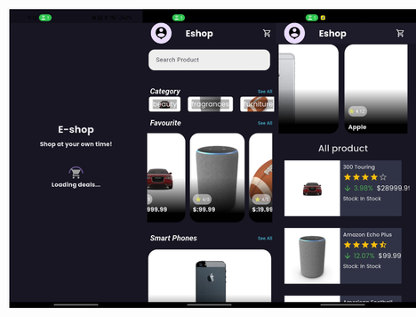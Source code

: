<div style="display: flex; justify-content: space-between; width: 100%;">
<img src="e1.jpg" width="240"></img>
<img src="e2.jpg" width="240"></img> 
 <img src="e3.jpg" width="240"></img>
<img src="e4.jpg" width="240"></img>
  <img src="e5.jpg" width="240"></img>
  <img src="e6.jpg" width="240"></img>
  <img src="e7.jpg" width="240"></img>
  <img src="e8.jpg" width="240"></img>
</div>
